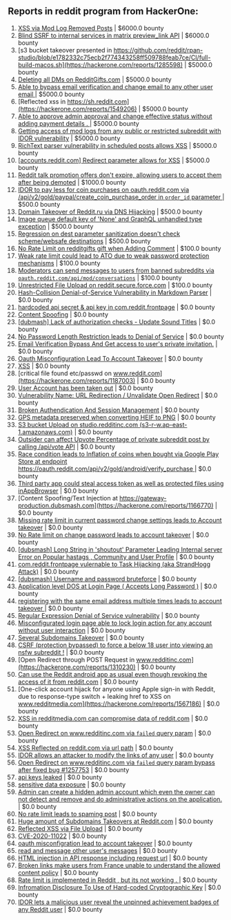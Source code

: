 ## Reports in reddit program from HackerOne:
1. [XSS via Mod Log Removed Posts](https://hackerone.com/reports/1504410) | $6000.0 bounty
2. [Blind SSRF to internal services in matrix preview_link API](https://hackerone.com/reports/1960765) | $6000.0 bounty
3. [s3 bucket takeover presented in https://github.com/reddit/rpan-studio/blob/e1782332c75ecb2f774343258ff509788feab7ce/CI/full-build-macos.sh](https://hackerone.com/reports/1285598) | $5000.0 bounty
4. [Deleting all DMs on RedditGifts.com](https://hackerone.com/reports/1213237) | $5000.0 bounty
5. [Able to bypass email verification and change email to any other user email ](https://hackerone.com/reports/1551176) | $5000.0 bounty
6. [Reflected xss in https://sh.reddit.com](https://hackerone.com/reports/1549206) | $5000.0 bounty
7. [Able to approve admin approval and change effective status without adding payment details . ](https://hackerone.com/reports/1543159) | $5000.0 bounty
8. [Getting access of mod logs from any public or restricted subreddit with IDOR vulnerability](https://hackerone.com/reports/1658418) | $5000.0 bounty
9. [RichText parser vulnerability in scheduled posts allows XSS](https://hackerone.com/reports/1930763) | $5000.0 bounty
10. [[accounts.reddit.com] Redirect parameter allows for XSS](https://hackerone.com/reports/1962645) | $5000.0 bounty
11. [Reddit talk promotion offers don't expire, allowing users to accept them after being demoted](https://hackerone.com/reports/1656380) | $1000.0 bounty
12. [IDOR to pay less for coin purchases on oauth.reddit.com via /api/v2/gold/paypal/create_coin_purchase_order in `order_id` parameter ](https://hackerone.com/reports/1213765) | $500.0 bounty
13. [Domain Takeover of Reddit.ru via DNS Hijacking](https://hackerone.com/reports/1226891) | $500.0 bounty
14. [Image queue default key of 'None' and GraphQL unhandled type exception](https://hackerone.com/reports/996041) | $500.0 bounty
15. [Regression on dest parameter sanitization doesn't check scheme/websafe destinations](https://hackerone.com/reports/1962951) | $500.0 bounty
16. [No Rate Limit on redditgifts gift  when Adding Comment](https://hackerone.com/reports/1202408) | $100.0 bounty
17. [Weak rate limit could lead to ATO due to weak password protection mechanisms](https://hackerone.com/reports/1065186) | $100.0 bounty
18. [Moderators can send messages to users from banned subreddits via `oauth.reddit.com/api/mod/conversations`](https://hackerone.com/reports/1543770) | $100.0 bounty
19. [Unrestricted File Upload on reddit.secure.force.com](https://hackerone.com/reports/1606957) | $100.0 bounty
20. [Hash-Collision Denial-of-Service Vulnerability in Markdown Parser](https://hackerone.com/reports/1341957) | $0.0 bounty
21. [hardcoded api secret & api key in com.reddit.frontpage](https://hackerone.com/reports/1241116) | $0.0 bounty
22. [Content Spoofing](https://hackerone.com/reports/1165919) | $0.0 bounty
23. [[dubmash] Lack of authorization checks - Update Sound Titles](https://hackerone.com/reports/1102365) | $0.0 bounty
24. [No Password Length Restriction leads to Denial of Service](https://hackerone.com/reports/1243009) | $0.0 bounty
25. [Email Verification Bypass And Get access to user's private invitation.](https://hackerone.com/reports/1350401) | $0.0 bounty
26. [Oauth Misconfiguration Lead To Account Takeover](https://hackerone.com/reports/1212374) | $0.0 bounty
27. [ XSS](https://hackerone.com/reports/1209098) | $0.0 bounty
28. [critical file found etc/passwd on www.reddit.com](https://hackerone.com/reports/1187003) | $0.0 bounty
29. [User Account has been taken out](https://hackerone.com/reports/1195340) | $0.0 bounty
30. [Vulnerability Name: URL Redirection / Unvalidate Open Redirect](https://hackerone.com/reports/1182824) | $0.0 bounty
31. [Broken Authendication And Session Management](https://hackerone.com/reports/1167029) | $0.0 bounty
32. [GPS metadata preserved when converting HEIF to PNG](https://hackerone.com/reports/1069039) | $0.0 bounty
33. [S3 bucket Upload on studio.redditinc.com (s3-r-w.ap-east-1.amazonaws.com)](https://hackerone.com/reports/1276733) | $0.0 bounty
34. [Outsider can affect Upvote Percentage of private subreddit post by calling /api/vote API](https://hackerone.com/reports/1298902) | $0.0 bounty
35. [Race condition leads to Inflation of coins when bought via Google Play Store at endpoint https://oauth.reddit.com/api/v2/gold/android/verify_purchase ](https://hackerone.com/reports/801743) | $0.0 bounty
36. [Third party app could steal access token as well as protected files using inAppBrowser](https://hackerone.com/reports/1122177) | $0.0 bounty
37. [Content Spoofing/Text Injection at https://gateway-production.dubsmash.com](https://hackerone.com/reports/1166770) | $0.0 bounty
38. [Missing rate limit in current password change settings leads to Account takeover](https://hackerone.com/reports/1170522) | $0.0 bounty
39. [No Rate limit on change password leads to account takeover](https://hackerone.com/reports/1165285) | $0.0 bounty
40. [[dubsmash] Long String in 'shoutout' Parameter Leading Internal server Error on Popular hastags , Community and User Profile](https://hackerone.com/reports/1237428) | $0.0 bounty
41. [com.reddit.frontpage vulernable to Task Hijacking (aka StrandHogg Attack)](https://hackerone.com/reports/1325649) | $0.0 bounty
42. [[dubsmash] Username and password bruteforce](https://hackerone.com/reports/1165225) | $0.0 bounty
43. [Application level DOS at Login Page ( Accepts Long Password )](https://hackerone.com/reports/1168804) | $0.0 bounty
44. [registering with the same email address multiple times leads to account takeover ](https://hackerone.com/reports/785833) | $0.0 bounty
45. [Regular Expression Denial of Service vulnerability](https://hackerone.com/reports/1538157) | $0.0 bounty
46. [Misconfigurated login page able to lock login action for any account without user interaction](https://hackerone.com/reports/1582778) | $0.0 bounty
47. [Several Subdomains Takeover](https://hackerone.com/reports/1591085) | $0.0 bounty
48. [CSRF (protection bypassed) to force a below 18 user into viewing an nsfw subreddit !](https://hackerone.com/reports/1480569) | $0.0 bounty
49. [Open Redirect through POST Request in www.redditinc.com](https://hackerone.com/reports/1310230) | $0.0 bounty
50. [Can use the Reddit android app as usual even though revoking the access of it from reddit.com](https://hackerone.com/reports/1632186) | $0.0 bounty
51. [One-click account hijack for anyone using Apple sign-in with Reddit, due to response-type switch + leaking href to XSS on www.redditmedia.com](https://hackerone.com/reports/1567186) | $0.0 bounty
52. [XSS in redditmedia.com can compromise data of reddit.com](https://hackerone.com/reports/862882) | $0.0 bounty
53. [Open Redirect on www.redditinc.com via `failed` query param](https://hackerone.com/reports/1257753) | $0.0 bounty
54. [XSS Reflected on reddit.com via url path](https://hackerone.com/reports/1051373) | $0.0 bounty
55. [IDOR allows an attacker to modify the links of any user](https://hackerone.com/reports/1661113) | $0.0 bounty
56. [Open Redirect on www.redditinc.com via `failed` query param bypass after fixed bug #1257753](https://hackerone.com/reports/1285081) | $0.0 bounty
57. [api keys leaked](https://hackerone.com/reports/1762927) | $0.0 bounty
58. [sensitive data exposure](https://hackerone.com/reports/1716249) | $0.0 bounty
59. [Admin can create a hidden admin account  which even the owner can not detect and remove and do administrative actions on the application.](https://hackerone.com/reports/1596663) | $0.0 bounty
60. [No rate limit leads to spaming post](https://hackerone.com/reports/1206004) | $0.0 bounty
61. [Huge amount of Subdomains Takeovers at Reddit.com](https://hackerone.com/reports/1966262) | $0.0 bounty
62. [Reflected XSS via File Upload](https://hackerone.com/reports/1816181) | $0.0 bounty
63. [CVE-2020-11022](https://hackerone.com/reports/1812768) | $0.0 bounty
64. [oauth misconfigration lead to account takeover](https://hackerone.com/reports/1815463) | $0.0 bounty
65. [ read and message other user's messages](https://hackerone.com/reports/1744264) | $0.0 bounty
66. [HTML injection in API response including request url](https://hackerone.com/reports/1719588) | $0.0 bounty
67. [Broken links make users from France unable to understand the allowed content policy](https://hackerone.com/reports/1461207) | $0.0 bounty
68. [Rate limit is implemented in Reddit , but its not working . ](https://hackerone.com/reports/1609004) | $0.0 bounty
69. [Infromation Disclosure To Use of Hard-coded Cryptographic Key](https://hackerone.com/reports/2353237) | $0.0 bounty
70. [IDOR lets a malicious user reveal the unpinned achievement badges of any Reddit user](https://hackerone.com/reports/2618486) | $0.0 bounty
